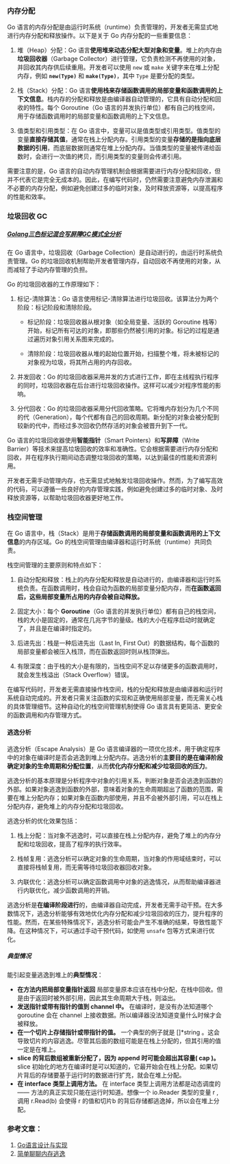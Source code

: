 

### 内存分配

Go 语言的内存分配是由运行时系统（runtime）负责管理的，开发者无需显式地进行内存分配和释放操作。以下是关于 Go 内存分配的一些重要信息：

1. 堆（Heap）分配：Go 语言**使用堆来动态分配大型对象和变量**。堆上的内存由**垃圾回收器**（Garbage Collector）进行管理，它负责检测不再使用的对象，并回收其内存供后续重用。开发者可以使用 `new` 或 `make` 关键字来在堆上分配内存，例如 **`new(Type)`** 和 **`make(Type)`**，其中 `Type` 是要分配的类型。
    
2. 栈（Stack）分配：Go 语言**使用栈来存储函数调用的局部变量和函数调用的上下文信息**。栈内存的分配和释放是由编译器自动管理的，它具有自动分配和回收的特性。每个 Goroutine（Go 语言的并发执行单位）都有自己的栈空间，用于存储函数调用时的局部变量和函数调用的上下文信息。
    
3. 值类型和引用类型：在 Go 语言中，变量可以是值类型或引用类型。值类型的变量**直接存储其值**，通常在栈上分配内存。引用类型的变量**存储的是指向底层数据的引用**，而底层数据则通常在堆上分配内存。当值类型的变量被传递给函数时，会进行一次值的拷贝，而引用类型的变量则会传递引用。
    

需要注意的是，Go 语言的自动内存管理机制会根据需要进行内存分配和回收，但并不代表它是完全无成本的。因此，在编写代码时，仍然需要注意避免内存泄漏和不必要的内存分配，例如避免创建过多的临时对象，及时释放资源等，以提高程序的性能和效率。


### 垃圾回收 GC

##### [Golang三色标记混合写屏障GC模式全分析](obsidian://open?vault=NoteLibrary&file=code%2FGo%2F%E5%9E%83%E5%9C%BE%E5%9B%9E%E6%94%B6)

在 Go 语言中，垃圾回收（Garbage Collection）是自动进行的，由运行时系统负责管理。Go 的垃圾回收机制帮助开发者管理内存，自动回收不再使用的对象，从而减轻了手动内存管理的负担。

Go 的垃圾回收器的工作原理如下：

1. 标记-清除算法：Go 语言使用标记-清除算法进行垃圾回收。该算法分为两个阶段：标记阶段和清除阶段。
    
    - 标记阶段：垃圾回收器从根对象（如全局变量、活跃的 Goroutine 栈等）开始，标记所有可达的对象，即那些仍然被引用的对象。标记的过程是通过遍历对象引用关系图来完成的。
        
    - 清除阶段：垃圾回收器从堆的起始位置开始，扫描整个堆，将未被标记的对象视为垃圾，将其所占用的内存回收。
        
2. 并发回收：Go 的垃圾回收器采用并发的方式进行工作，即在主线程执行程序的同时，垃圾回收器在后台进行垃圾回收操作。这样可以减少对程序性能的影响。
    
3. 分代回收：Go 的垃圾回收器采用分代回收策略。它将堆内存划分为几个不同的代（Generation），每个代都有自己的回收周期。新分配的对象会被分配到较新的代中，而经过多次回收仍然存活的对象会被晋升到下一代。
    

Go 语言的垃圾回收器使用**智能指针**（Smart Pointers）和**写屏障**（Write Barrier）等技术来提高垃圾回收的效率和准确性。它会根据需要进行内存分配和回收，并在程序执行期间动态调整垃圾回收的策略，以达到最佳的性能和资源利用。

开发者无需手动管理内存，也无需显式地触发垃圾回收操作。然而，为了编写高效的代码，可以遵循一些良好的内存管理实践，例如避免创建过多的临时对象、及时释放资源等，以帮助垃圾回收器更好地工作。


### 栈空间管理

在 Go 语言中，栈（Stack）是用于**存储函数调用的局部变量和函数调用的上下文信息**的内存区域。Go 的栈空间管理由编译器和运行时系统（runtime）共同负责。

栈空间管理的主要原则和特点如下：

1. 自动分配和释放：栈上的内存分配和释放是自动进行的，由编译器和运行时系统负责。在函数调用时，栈会自动为函数的局部变量分配内存，而**在函数返回后，这些局部变量所占用的内存会被自动释放。**
    
2. 固定大小：每个 **Goroutine**（Go 语言的并发执行单位）都有自己的栈空间，栈的大小是固定的，通常在几兆字节的量级。栈的大小在程序启动时就确定了，并且是在编译时指定的。
    
3. 后进先出：栈是一种后进先出（Last In, First Out）的数据结构，每个函数的局部变量都会被压入栈顶，而在函数返回时则从栈顶弹出。
    
4. 有限深度：由于栈的大小是有限的，当栈空间不足以存储更多的函数调用时，就会发生栈溢出（Stack Overflow）错误。
    

在编写代码时，开发者无需直接操作栈空间，栈的分配和释放是由编译器和运行时系统自动完成的。开发者只需关注函数的实现和正确使用局部变量，而无需关心栈的具体管理细节。这种自动化的栈空间管理机制使得 Go 语言具有更简洁、更安全的函数调用和内存管理方式。


#### 逃逸分析

逃逸分析（Escape Analysis）是 Go 语言编译器的一项优化技术，用于确定程序中的对象在编译时是否会逃逸到堆上分配内存。逃逸分析的**主要目的是在编译阶段确定对象的生命周期和分配位置**，从而**优化内存分配和减少垃圾回收的压力**。

逃逸分析的基本原理是分析程序中对象的引用关系，判断对象是否会逃逸到函数的外部。如果对象逃逸到函数的外部，意味着对象的生命周期超出了函数的范围，需要在堆上分配内存；如果对象在函数内部使用，并且不会被外部引用，可以在栈上分配内存，避免堆上的内存分配和垃圾回收。

逃逸分析的优化效果包括：

1. 栈上分配：当对象不逃逸时，可以直接在栈上分配内存，避免了堆上的内存分配和垃圾回收，提高了程序的执行效率。
    
2. 栈帧复用：逃逸分析可以确定对象的生命周期，当对象的作用域结束时，可以直接将栈帧复用，而无需等待垃圾回收器回收对象。
    
3. 内联优化：逃逸分析可以确定函数调用中对象的逃逸情况，从而帮助编译器进行内联优化，减少函数调用的开销。
    

逃逸分析是**在编译阶段进行**的，由编译器自动完成，开发者无需手动干预。在大多数情况下，逃逸分析能够有效地优化内存分配和减少垃圾回收的压力，提升程序的性能。然而，在某些特殊情况下，逃逸分析可能会产生不准确的结果，导致性能下降。在这种情况下，可以通过手动干预代码，如使用 `unsafe` 包等方式来进行优化。

##### 典型情况

能引起变量逃逸到堆上的**典型情况**：
-   **在方法内把局部变量指针返回** 局部变量原本应该在栈中分配，在栈中回收。但是由于返回时被外部引用，因此其生命周期大于栈，则溢出。
-   **发送指针或带有指针的值到 channel 中。** 在编译时，是没有办法知道哪个 goroutine 会在 channel 上接收数据。所以编译器没法知道变量什么时候才会被释放。
-   **在一个切片上存储指针或带指针的值。** 一个典型的例子就是 []*string 。这会导致切片的内容逃逸。尽管其后面的数组可能是在栈上分配的，但其引用的值一定是在堆上。
-   **slice 的背后数组被重新分配了，因为 append 时可能会超出其容量( cap )。** slice 初始化的地方在编译时是可以知道的，它最开始会在栈上分配。如果切片背后的存储要基于运行时的数据进行扩充，就会在堆上分配。
-   **在 interface 类型上调用方法。** 在 interface 类型上调用方法都是动态调度的 —— 方法的真正实现只能在运行时知道。想像一个 io.Reader 类型的变量 r , 调用 r.Read(b) 会使得 r 的值和切片b 的背后存储都逃逸掉，所以会在堆上分配。


### 参考文章：
1. [Go语言设计与实现](https://draveness.me/golang/docs/part3-runtime/ch07-memory/golang-stack-management/)
2. [简单聊聊内存逃逸](https://zhuanlan.zhihu.com/p/145468000)